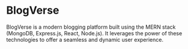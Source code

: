 # BlogVerse
BlogVerse is a modern blogging platform built using the MERN stack (MongoDB, Express.js, React, Node.js). It leverages the power of these technologies to offer a seamless and dynamic user experience.
